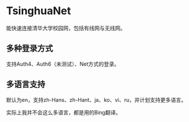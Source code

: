 # TsinghuaNet
能快速连接清华大学校园网，包括有线网与无线网。
## 多种登录方式
支持Auth4、Auth6（未测试）、Net方式的登录。
## 多语言支持
默认为en，支持zh-Hans、zh-Hant、ja、ko、vi、ru，并计划支持更多语言。

实际上我并不会这么多语言，都是用的Bing翻译。
